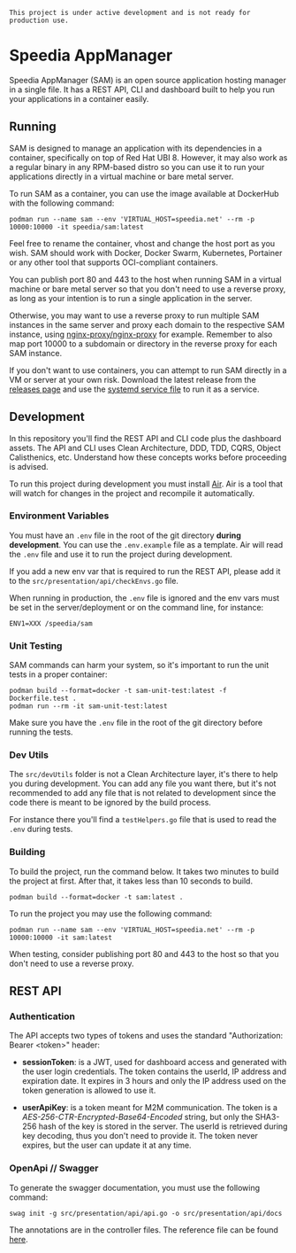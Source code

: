 ```
This project is under active development and is not ready for production use.
```

# Speedia AppManager

Speedia AppManager (SAM) is an open source application hosting manager in a single file. It has a REST API, CLI and dashboard built to help you run your applications in a container easily.

## Running

SAM is designed to manage an application with its dependencies in a container, specifically on top of Red Hat UBI 8. However, it may also work as a regular binary in any RPM-based distro so you can use it to run your applications directly in a virtual machine or bare metal server.

To run SAM as a container, you can use the image available at DockerHub with the following command:

```
podman run --name sam --env 'VIRTUAL_HOST=speedia.net' --rm -p 10000:10000 -it speedia/sam:latest
```

Feel free to rename the container, vhost and change the host port as you wish. SAM should work with Docker, Docker Swarm, Kubernetes, Portainer or any other tool that supports OCI-compliant containers.

You can publish port 80 and 443 to the host when running SAM in a virtual machine or bare metal server so that you don't need to use a reverse proxy, as long as your intention is to run a single application in the server.

Otherwise, you may want to use a reverse proxy to run multiple SAM instances in the same server and proxy each domain to the respective SAM instance, using [nginx-proxy/nginx-proxy](https://github.com/nginx-proxy/nginx-proxy) for example. Remember to also map port 10000 to a subdomain or directory in the reverse proxy for each SAM instance.

If you don't want to use containers, you can attempt to run SAM directly in a VM or server at your own risk. Download the latest release from the [releases page](https://github.com/speedianet/sam/releases) and use the [systemd service file](https://github.com/speedianet/sam/blob/main/sam.service) to run it as a service.

## Development

In this repository you'll find the REST API and CLI code plus the dashboard assets. The API and CLI uses Clean Architecture, DDD, TDD, CQRS, Object Calisthenics, etc. Understand how these concepts works before proceeding is advised.

To run this project during development you must install [Air](https://github.com/cosmtrek/air). Air is a tool that will watch for changes in the project and recompile it automatically.

### Environment Variables

You must have an `.env` file in the root of the git directory **during development**. You can use the `.env.example` file as a template. Air will read the `.env` file and use it to run the project during development.

If you add a new env var that is required to run the REST API, please add it to the `src/presentation/api/checkEnvs.go` file.

When running in production, the `.env` file is ignored and the env vars must be set in the server/deployment or on the command line, for instance:

```
ENV1=XXX /speedia/sam
```

### Unit Testing

SAM commands can harm your system, so it's important to run the unit tests in a proper container:

```
podman build --format=docker -t sam-unit-test:latest -f Dockerfile.test .
podman run --rm -it sam-unit-test:latest
```

Make sure you have the `.env` file in the root of the git directory before running the tests.

### Dev Utils

The `src/devUtils` folder is not a Clean Architecture layer, it's there to help you during development. You can add any file you want there, but it's not recommended to add any file that is not related to development since the code there is meant to be ignored by the build process.

For instance there you'll find a `testHelpers.go` file that is used to read the `.env` during tests.

### Building

To build the project, run the command below. It takes two minutes to build the project at first. After that, it takes less than 10 seconds to build.

```
podman build --format=docker -t sam:latest .
```

To run the project you may use the following command:

```
podman run --name sam --env 'VIRTUAL_HOST=speedia.net' --rm -p 10000:10000 -it sam:latest
```

When testing, consider publishing port 80 and 443 to the host so that you don't need to use a reverse proxy.

## REST API

### Authentication

The API accepts two types of tokens and uses the standard "Authorization: Bearer \<token\>" header:

- **sessionToken**: is a JWT, used for dashboard access and generated with the user login credentials. The token contains the userId, IP address and expiration date. It expires in 3 hours and only the IP address used on the token generation is allowed to use it.

- **userApiKey**: is a token meant for M2M communication. The token is a _AES-256-CTR-Encrypted-Base64-Encoded_ string, but only the SHA3-256 hash of the key is stored in the server. The userId is retrieved during key decoding, thus you don't need to provide it. The token never expires, but the user can update it at any time.

### OpenApi // Swagger

To generate the swagger documentation, you must use the following command:

```
swag init -g src/presentation/api/api.go -o src/presentation/api/docs
```

The annotations are in the controller files. The reference file can be found [here](https://github.com/swaggo/swag#attribute).
